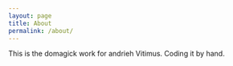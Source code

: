 ```yaml
---
layout: page
title: About
permalink: /about/
---
```


This is the domagick work for andrieh Vitimus.  Coding it by hand.